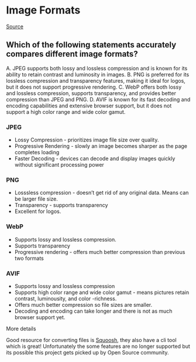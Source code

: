 # Image Formats 
[Source](https://frontendmasters.com/courses/web-dev-quiz/q26-image-formats/)


## Which of the following statements accurately compares different image formats?

A. JPEG supports both lossy and lossless compression and is known for its ability to retain contrast and luminosity in images.
B. PNG is preferred for its lossless compression and transparency features, making it ideal for logos, but it does not support progressive rendering.
C. WebP offers both lossy and lossless compression, supports transparency, and provides better compression than JPEG and PNG.
D. AVIF is known for its fast decoding and encoding capabilities and extensive browser support, but it does not support a high color range and wide color gamut.


### JPEG
- Lossy Compression - prioritizes image file size over quality. 
- Progressive Rendering - slowly an image becomes sharper as the page completes loading
- Faster Decoding - devices can decode and display images quickly without significant processing power

### PNG
- Losssless compression - doesn’t get rid of any original data. Means can be larger file size.
- Transparency - supports transparency
- Excellent for logos. 

### WebP 
- Supports lossy and lossless compression.
- Supports transparency
- Progressive rendering - offers much better compression than previous two formats

### AVIF
- Supports lossy and lossless compression
- Supports high color range and wide color gamut - means pictures retain contrast, luminousity, and color -richness.
- Offers much better compression so file sizes are smaller.
- Decoding and encoding can take longer and there is not as much browser support yet.

More details

Good resource for converting files is [Squoosh](https://squoosh.app/), they also have a cli tool which is great! 
Unfortunately the some features are no longer supported but its possible this project gets picked up by Open Source community. 
